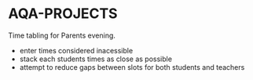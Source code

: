 # AQA-PROJECTS


Time tabling for Parents evening.
 - enter times considered inacessible
 - stack each students times as close as possible
 - attempt to reduce gaps between slots for both students and teachers
 

